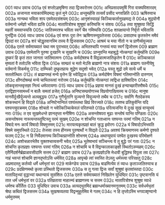 001	व्याध उवाच
001a	एवं शप्तोऽहमृषिणा तदा द्विजवरोत्तम
001c	अभिप्रसादयमृषिं गिरा वाक्यविशारदम्
002a	अजानता मयाकार्यमिदमद्य कृतं मुने
002c	क्षन्तुमर्हसि तत्सर्वं प्रसीद भगवन्निति
003	ऋषिरुवाच
003a	नान्यथा भविता शाप एवमेतदसंशयम्
003c	आनृशंस्यादहं किञ्चित्कर्तानुग्रहमद्य ते
004a	शूद्रयोनौ वर्तमानो धर्मज्ञो भविता ह्यसि
004c	मातापित्रोश्च शुश्रूषां करिष्यसि न संशयः
005a	तया शुश्रूषया सिद्धिं महतीं समवाप्स्यसि
005c	जातिस्मरश्च भविता स्वर्गं चैव गमिष्यसि
005e	शापक्षयान्ते निर्वृत्ते भवितासि पुनर्द्विजः
006	व्याध उवाच
006a	एवं शप्तः पुरा तेन ऋषिणास्म्युग्रतेजसा
006c	प्रसादश्च कृतस्तेन ममैवं द्विपदां वर
007a	शरं चोद्धृतवानस्मि तस्य वै द्विजसत्तम
007c	आश्रमं च मया नीतो न च प्राणैर्व्ययुज्यत
008a	एतत्ते सर्वमाख्यातं यथा मम पुराभवत्
008c	अभितश्चापि गन्तव्यं मया स्वर्गं द्विजोत्तम
009	ब्राह्मण उवाच
009a	एवमेतानि पुरुषा दुःखानि च सुखानि च
009c	प्राप्नुवन्ति महाबुद्धे नोत्कण्ठां कर्तुमर्हसि
009e	दुष्करं हि कृतं तात जानता जातिमात्मनः
010a	कर्मदोषश्च वै विद्वन्नात्मजातिकृतेन वै
010c	कञ्चित्कालं मृष्यतां वै ततोऽसि भविता द्विजः
010e	साम्प्रतं च मतो मेऽसि ब्राह्मणो नात्र संशयः
011a	ब्राह्मणः पतनीयेषु वर्तमानो विकर्मसु
011c	दाम्भिको दुष्कृतप्रायः शूद्रेण सदृशो भवेत्
012a	यस्तु शूद्रो दमे सत्ये धर्मे च सततोत्थितः
012c	तं ब्राह्मणमहं मन्ये वृत्तेन हि भवेद्द्विजः
013a	कर्मदोषेण विषमां गतिमाप्नोति दारुणाम्
013c	क्षीणदोषमहं मन्ये चाभितस्त्वां नरोत्तम
014a	कर्तुमर्हसि नोत्कण्ठां त्वद्विधा ह्यविषादिनः
014c	लोकवृत्तान्तवृत्तज्ञा नित्यं धर्मपरायणाः
015	व्याध उवाच
015a	प्रज्ञया मानसं दुःखं हन्याच्छारीरमौषधैः
015c	एतद्विज्ञानसामर्थ्यं न बालैः समतां व्रजेत्
016a	अनिष्टसम्प्रयोगाच्च विप्रयोगात्प्रियस्य च
016c	मानुषा मानसैर्दुःखैर्युज्यन्ते अल्पबुद्धयः
017a	गुणैर्भूतानि युज्यन्ते वियुज्यन्ते तथैव च
017c	सर्वाणि नैतदेकस्य शोकस्थानं हि विद्यते
018a	अनिष्टेनान्वितं पश्यंस्तथा क्षिप्रं विरज्यते
018c	ततश्च प्रतिकुर्वन्ति यदि पश्यन्त्युपक्रमम्
018e	शोचतो न भवेत्किञ्चित्केवलं परितप्यते
019a	परित्यजन्ति ये दुःखं सुखं वाप्युभयं नराः
019c	त एव सुखमेधन्ते ज्ञानतृप्ता मनीषिणः
020a	असन्तोषपरा मूढाः सन्तोषं यान्ति पण्डिताः
020c	असन्तोषस्य नास्त्यन्तस्तुष्टिस्तु परमं सुखम्
020e	न शोचन्ति गताध्वानः पश्यन्तः परमां गतिम्
021a	न विषादे मनः कार्यं विषादो विषमुत्तमम्
021c	मारयत्यकृतप्रज्ञं बालं क्रुद्ध इवोरगः
022a	यं विषादोऽभिभवति विषमे समुपस्थिते
022c	तेजसा तस्य हीनस्य पुरुषार्थो न विद्यते
023a	अवश्यं क्रियमाणस्य कर्मणो दृश्यते फलम्
023c	न हि निर्वेदमागम्य किञ्चित्प्राप्नोति शोभनम्
024a	अथाप्युपायं पश्येत दुःखस्य परिमोक्षणे
024c	अशोचन्नारभेतैव युक्तश्चाव्यसनी भवेत्
025a	भूतेष्वभावं सञ्चिन्त्य ये तु बुद्धेः परं गताः
025c	न शोचन्ति कृतप्रज्ञाः पश्यन्तः परमां गतिम्
026a	न शोचामि च वै विद्वन्कालाकाङ्क्षी स्थितोऽस्म्यहम्
026c	एतैर्निदर्शनैर्ब्रह्मन्नावसीदामि सत्तम
027	ब्राह्मण उवाच
027a	कृतप्रज्ञोऽसि मेधावी बुद्धिश्च विपुला तव
027c	नाहं भवन्तं शोचामि ज्ञानतृप्तोऽसि धर्मवित्
028a	आपृच्छे त्वां स्वस्ति तेऽस्तु धर्मस्त्वा परिरक्षतु
028c	अप्रमादस्तु कर्तव्यो धर्मे धर्मभृतां वर
029	मार्कण्डेय उवाच
029a	बाढमित्येव तं व्याधः कृताञ्जलिरुवाच ह
029c	प्रदक्षिणमथो कृत्वा प्रस्थितो द्विजसत्तमः
030a	स तु गत्वा द्विजः सर्वां शुश्रूषां कृतवांस्तदा
030c	मातापितृभ्यां वृद्धाभ्यां यथान्यायं सुसंशितः
031a	एतत्ते सर्वमाख्यातं निखिलेन युधिष्ठिर
031c	पृष्टवानसि यं तात धर्मं धर्मभृतां वर
032a	पतिव्रताया माहात्म्यं ब्राह्मणस्य च सत्तम
032c	मातापित्रोश्च शुश्रूषा व्याधे धर्मश्च कीर्तितः
033	युधिष्ठिर उवाच
033a	अत्यद्भुतमिदं ब्रह्मन्धर्माख्यानमनुत्तमम्
033c	सर्वधर्मभृतां श्रेष्ठ कथितं द्विजसत्तम
034a	सुखश्रव्यतया विद्वन्मुहूर्तमिव मे गतम्
034c	न हि तृप्तोऽस्मि भगवञ्शृण्वानो धर्ममुत्तमम्
